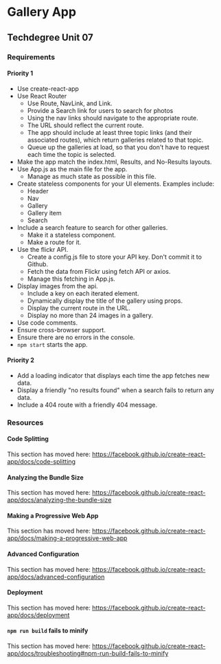 # Gallery App

## Techdegree Unit 07

### Requirements

#### Priority 1

- Use create-react-app
- Use React Router
  - Use Route, NavLink, and Link.
  - Provide a Search link for users to search for photos
  - Using the nav links should navigate to the appropriate route.
  - The URL should reflect the current route.
  - The app should include at least three topic links (and their associated routes), which return galleries related to that topic.
  - Queue up the galleries at load, so that you don't have to request each time the topic is selected.
- Make the app match the index.html, Results, and No-Results layouts.
- Use App.js as the main file for the app.
  - Manage as much state as possible in this file.
- Create stateless components for your UI elements. Examples include:
  - Header
  - Nav
  - Gallery
  - Gallery item
  - Search
- Include a search feature to search for other galleries.
  - Make it a stateless component.
  - Make a route for it.
- Use the flickr API.
  - Create a config.js file to store your API key. Don't commit it to Github.
  - Fetch the data from Flickr using fetch API or axios.
  - Manage this fetching in App.js.
- Display images from the api.
  - Include a key on each iterated element.
  - Dynamically display the title of the gallery using props.
  - Display the current route in the URL.
  - Display no more than 24 images in a gallery.
- Use code comments.
- Ensure cross-browser support.
- Ensure there are no errors in the console.
- `npm start` starts the app.

#### Priority 2

- Add a loading indicator that displays each time the app fetches new data.
- Display a friendly "no results found" when a search fails to return any data.
- Include a 404 route with a friendly 404 message.

### Resources

#### Code Splitting

This section has moved here: https://facebook.github.io/create-react-app/docs/code-splitting

#### Analyzing the Bundle Size

This section has moved here: https://facebook.github.io/create-react-app/docs/analyzing-the-bundle-size

#### Making a Progressive Web App

This section has moved here: https://facebook.github.io/create-react-app/docs/making-a-progressive-web-app

#### Advanced Configuration

This section has moved here: https://facebook.github.io/create-react-app/docs/advanced-configuration

#### Deployment

This section has moved here: https://facebook.github.io/create-react-app/docs/deployment

#### `npm run build` fails to minify

This section has moved here: https://facebook.github.io/create-react-app/docs/troubleshooting#npm-run-build-fails-to-minify
